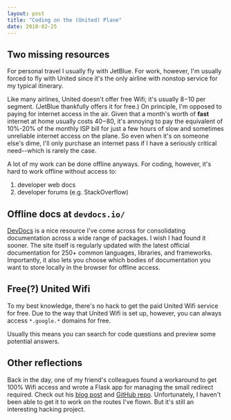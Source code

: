 ```yaml
---
layout: post
title: "Coding on the (United) Plane"
date: 2018-02-25
---
```

## Two missing resources
For personal travel I usually fly with JetBlue.
For work, however, I'm usually forced to fly with United since
it's the only airline with nonstop service for my typical itinerary.

Like many airlines, United doesn't offer free Wifi; it's usually $8-$10 per
segment. (JetBlue thankfully offers it for free.) On principle, I'm 
opposed to paying for internet access in the air. Given that
a month's worth of **fast** internet at home usually costs $40-$80, it's
annoying to pay the equivalent of 10%-20% of the monthly ISP bill for just a
few hours of slow and sometimes unreliable internet access on the plane.
So even when it's on someone else's dime, I'll only purchase an internet
pass if I have a seriously critical need--which is rarely the case.

A lot of my work can be done offline anyways.
For coding, however, it's hard to work offline without access to:

1. developer web docs
2. developer forums (e.g. StackOverflow)

## Offline docs at `devdocs.io/`
[DevDocs](https://devdocs.io/) is a nice resource I've come across for
consolidating documentation across a wide range of packages. I wish I had
found it sooner.
The site itself is regularly updated with the latest official documentation for
250+ common languages, libraries, and frameworks. Importantly, it also lets you
choose which bodies of documentation you want to store locally in the browser
for offline access.

## Free(?) United Wifi
To my best knowledge, there's no hack to get the paid United Wifi service
for free. Due to the way that United Wifi is set up, however, you can always
access `*.google.*` domains for free.

Usually this means you can search for code questions and preview some
potential answers.

## Other reflections
Back in the day, one of my friend's colleagues found a workaround to get 100%
Wifi access and wrote a Flask app for managing the small redirect required.
Check out his
[blog post](http://www.keithwebber.com/2017/10/Free-United-Wifi/) and
[GitHub repo](https://github.com/townie/free_united_wifi).
Unfortunately, I haven't been able to get it to work on the routes I've flown.
But it's still an interesting hacking project.

